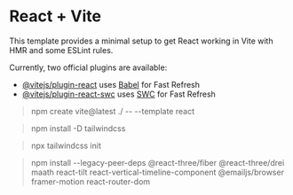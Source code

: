 # React + Vite

This template provides a minimal setup to get React working in Vite with HMR and some ESLint rules.

Currently, two official plugins are available:

- [@vitejs/plugin-react](https://github.com/vitejs/vite-plugin-react/blob/main/packages/plugin-react/README.md) uses [Babel](https://babeljs.io/) for Fast Refresh
- [@vitejs/plugin-react-swc](https://github.com/vitejs/vite-plugin-react-swc) uses [SWC](https://swc.rs/) for Fast Refresh


> npm create vite@latest ./ -- --template react

> npm install -D tailwindcss

> npx tailwindcss init

> npm install --legacy-peer-deps @react-three/fiber @react-three/drei maath react-tilt react-vertical-timeline-component @emailjs/browser framer-motion react-router-dom
